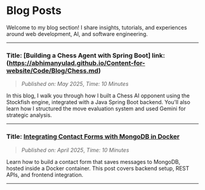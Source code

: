 # Blog Posts

Welcome to my blog section! I share insights, tutorials, and experiences around web development, AI, and software engineering.

---
### Title:  [Building a Chess Agent with Spring Boot] link: (https://abhimanyulad.github.io/Content-for-website/Code/Blog/Chess.md)
> *Published on: May 2025*,
> *Time: 10 Minutes*

In this blog, I walk you through how I built a Chess AI opponent using the Stockfish engine, integrated with a Java Spring Boot backend. You'll also learn how I structured the move evaluation system and used Gemini for strategic analysis.

---
### Title: [Integrating Contact Forms with MongoDB in Docker](./blogs/contact-form-docker.md)
> *Published on: April 2025*,
> *Time: 10 Minutes*

Learn how to build a contact form that saves messages to MongoDB, hosted inside a Docker container. This post covers backend setup, REST APIs, and frontend integration.

---

